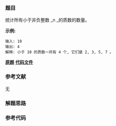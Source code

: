 ### 题目
统计所有小于非负整数  _n  _的质数的数量。

**示例:**

    
    
    输入: 10
    输出: 4
    解释: 小于 10 的质数一共有 4 个, 它们是 2, 3, 5, 7 。
    

 **[原题](https://leetcode-cn.com/problems/count-primes/)**    **[代码文件]()**


### 参考文献
无

### 解题思路




### 参考代码

```go


```




